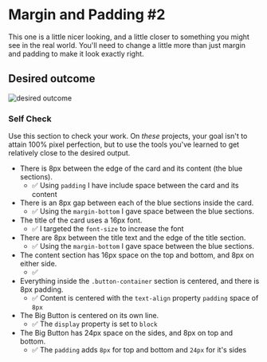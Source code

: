 # Margin and Padding #2

This one is a little nicer looking, and a little closer to something you might see in the real world. You'll need to change a little more than just margin and padding to make it look exactly right.

## Desired outcome
![desired outcome](./desired-outcome.png)

### Self Check
Use this section to check your work. On _these_ projects, your goal isn't to attain 100% pixel perfection, but to use the tools you've learned to get relatively close to the desired output.

- There is 8px between the edge of the card and its content (the blue sections).
    - ✅ Using `padding` I have include space between the card and its content
- There is an 8px gap between each of the blue sections inside the card.
    - ✅ Using the `margin-bottom` I gave space between the blue sections.
- The title of the card uses a 16px font.
    - ✅ I targeted the `font-size` to increase the font
- There are 8px between the title text and the edge of the title section.
    - ✅ Using the `margin-bottom` I gave space between the blue sections. 
- The content section has 16px space on the top and bottom, and 8px on either side.
    - ✅ 
- Everything inside the `.button-container` section is centered, and there is 8px padding.
    - ✅ Content is centered with the `text-align` property `padding` space of `8px`
- The Big Button is centered on its own line.
    - ✅ The `display` property is set to `block`
- The Big Button has 24px space on the sides, and 8px on top and bottom.
    - ✅ The `padding` adds `8px` for top and bottom and `24px` for it's sides

